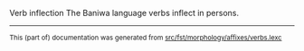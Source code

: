 Verb inflection
The Baniwa language verbs inflect in persons.

* * *

<small>This (part of) documentation was generated from [src/fst/morphology/affixes/verbs.lexc](https://github.com/giellalt/lang-bwi/blob/main/src/fst/morphology/affixes/verbs.lexc)</small>
